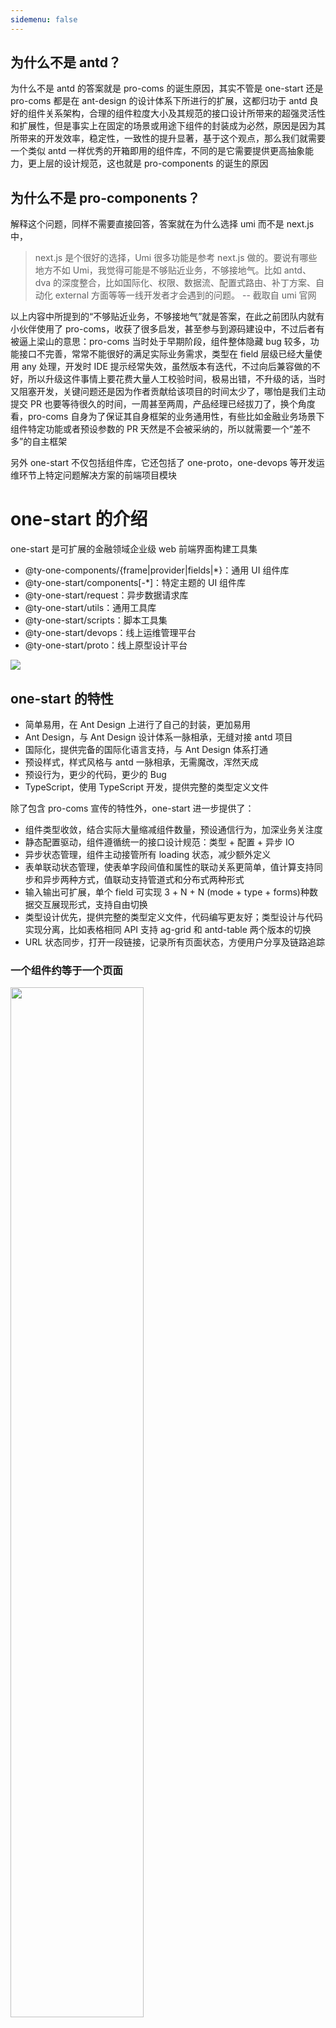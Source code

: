 ```yaml
---
sidemenu: false
---
```


## 为什么不是 antd？

为什么不是 antd 的答案就是 pro-coms 的诞生原因，其实不管是 one-start 还是 pro-coms 都是在 ant-design 的设计体系下所进行的扩展，这都归功于 antd 良好的组件关系架构，合理的组件粒度大小及其规范的接口设计所带来的超强灵活性和扩展性，但是事实上在固定的场景或用途下组件的封装成为必然，原因是因为其所带来的开发效率，稳定性，一致性的提升显著，基于这个观点，那么我们就需要一个类似 antd 一样优秀的开箱即用的组件库，不同的是它需要提供更高抽象能力，更上层的设计规范，这也就是 pro-components 的诞生的原因

## 为什么不是 pro-components？

解释这个问题，同样不需要直接回答，答案就在为什么选择 umi 而不是 next.js 中，

> next.js 是个很好的选择，Umi 很多功能是参考 next.js 做的。要说有哪些地方不如 Umi，我觉得可能是不够贴近业务，不够接地气。比如 antd、dva 的深度整合，比如国际化、权限、数据流、配置式路由、补丁方案、自动化 external 方面等等一线开发者才会遇到的问题。 -- 截取自 umi 官网

以上内容中所提到的“不够贴近业务，不够接地气”就是答案，在此之前团队内就有小伙伴使用了 pro-coms，收获了很多启发，甚至参与到源码建设中，不过后者有被逼上梁山的意思：pro-coms 当时处于早期阶段，组件整体隐藏 bug 较多，功能接口不完善，常常不能很好的满足实际业务需求，类型在 field 层级已经大量使用 any 处理，开发时 IDE 提示经常失效，虽然版本有迭代，不过向后兼容做的不好，所以升级这件事情上要花费大量人工校验时间，极易出错，不升级的话，当时又阻塞开发，关键问题还是因为作者贡献给该项目的时间太少了，哪怕是我们主动提交 PR 也要等待很久的时间，一周甚至两周，产品经理已经拔刀了，换个角度看，pro-coms 自身为了保证其自身框架的业务通用性，有些比如金融业务场景下组件特定功能或者预设参数的 PR 天然是不会被采纳的，所以就需要一个“差不多”的自主框架

另外 one-start 不仅包括组件库，它还包括了 one-proto，one-devops 等开发运维环节上特定问题解决方案的前端项目模块

# one-start 的介绍

one-start 是可扩展的金融领域企业级 web 前端界面构建工具集

- @ty-one-components/{frame|provider|fields|\*}：通用 UI 组件库
- @ty-one-start/components[-*]：特定主题的 UI 组件库
- @ty-one-start/request：异步数据请求库
- @ty-one-start/utils：通用工具库
- @ty-one-start/scripts：脚本工具集
- @ty-one-start/devops：线上运维管理平台
- @ty-one-start/proto：线上原型设计平台

![](./assets/one-start-modules.png)

## one-start 的特性

- 简单易用，在 Ant Design 上进行了自己的封装，更加易用
- Ant Design，与 Ant Design 设计体系一脉相承，无缝对接 antd 项目
- 国际化，提供完备的国际化语言支持，与 Ant Design 体系打通
- 预设样式，样式风格与 antd 一脉相承，无需魔改，浑然天成
- 预设行为，更少的代码，更少的 Bug
- TypeScript，使用 TypeScript 开发，提供完整的类型定义文件

除了包含 pro-coms 宣传的特性外，one-start 进一步提供了：

- 组件类型收敛，结合实际大量缩减组件数量，预设通信行为，加深业务关注度
- 静态配置驱动，组件遵循统一的接口设计规范：类型 + 配置 + 异步 IO
- 异步状态管理，组件主动接管所有 loading 状态，减少额外定义
- 表单联动状态管理，使表单字段间值和属性的联动关系更简单，值计算支持同步和异步两种方式，值联动支持管道式和分布式两种形式
- 输入输出可扩展，单个 field 可实现 3 + N + N (mode + type + forms)种数据交互展现形式，支持自由切换
- 类型设计优先，提供完整的类型定义文件，代码编写更友好；类型设计与代码实现分离，比如表格相同 API 支持 ag-grid 和 antd-table 两个版本的切换
- URL 状态同步，打开一段链接，记录所有页面状态，方便用户分享及链路追踪

### 一个组件约等于一个页面

<img src="./assets/general-table.png" width="65%" />

```tsx | pure
export default () => {
  return (
    <OSSearchTable
      settings={{ ... }}
      requests={{ ... }}
    ></OSSearchTable>
  );
};
```

### 一个 IO 转换的 demo

我们用 one-start 来定义一个简单表单

> 包括了常见的字段类型：金额，数值，百分比，日期，下拉框等，注意 select 待选项的获取方式

<code src="./demos/io-convertion.tsx" />

我们增加一些验证规则：money 输入的最大值为 1000，超过报警告信息，超出 5000 的话，则报错误信息，并且必填

<code src="./demos/validate.tsx" />

现在我们来增加一个值的联动，包括异步联动：当 money 输入时候，digit 立即变为 money 的 2 倍，当 digit 超过 500 的时候，percent 等待一会儿，然后立即变为和 digit 一样

> 所有联动是同时返回，异步的串行联动作为异步队伍中的其中一队对待

<code src="./demos/linkage.tsx" />

我们接着来增加属性联动，当 date 选择为今天的时候，select 的可选项减少一个 A，其他日期时恢复 A，B，C

我们把之前 money 的验证规则增加一个联动限制，当 digit 大于 100 时才执行验证

> 注意目前只有用户正在修改的字段才会触发字段的验证；rule 验证不会阻止字段 value 变化

<code src="./demos/props-linkage.tsx" />

我们来请求一下表单数据，每个 request 方法都有不同的入参，返回值的格式约定为 `{ error: boolean; data: any }`，通过 data 我们可以触发组件预设行为

> 如果需要请求初始化数据，在重置后恢复，则需要使用 requestInitialValues 接口

<code src="./demos/request-form-data.tsx" />

现在我们来把表单改成二维表格展示形式，并且让 money，date 和 select 支持搜索

<code src="./demos/table.tsx" />

现在我们做一个神奇的事情，把表单和表格嵌套在第一步中的 form 中

> 注意表格中的验证需要增加 rowId 获取当前行字段的信息

<code src="./demos/rich-form.tsx" />

最后将表单改为展示形式

<code src="./demos/rich-form-readonly.tsx" />

## 组件关系

![](./assets/one-start-coms.png)

## 什么时候不用 one-start？

如果你，

- 非金融业务领域相关
- 非 B 端系统
- 需要支持 IE 8 或更低版本的浏览器
- 需要支持 React，TypeScript 以外的开发语言

one-start 可能不适合你

# 快速开始

xxxxxxxxxxx

## 安装

xxxxxxxxxxx

## 在项目中使用

xxxxxxxxxxx

# 参与贡献

xxxxxxxxxxx

## 项目文件概览

xxxxxxxxxxx

## 开发工作流

xxxxxxxxxxx

## 最佳实践

xxxxxxxxxxx

<!-- 1. settings 开关类型接口设计，如果没有默认值需求（参考 table.pagination），不单独提供 boolean 类型，而是通过验证字段是否传递隐式开启
2. 不要在根级组件定义状态，或者注意缓存，避免大范围无效渲染
3. 想在 hooks 中像组件一样使用 ref，可以使用 useActions
4. useEffect 依赖的方法封装在 actionsRef 中调用，可以突出状态依赖，减少 useCallback 使用（useCallback 存在连锁反应，另外重新声明函数定义的速度是极快的） -->

<!-- ## 实现细节

- forms 的 validate 内部调用的是 getDataSource 获取 plain values
- forms 的 getDataSource 的返回所有非 hide 的字段的 plain values
- 自定义联动（非 field 注册的）同步类型在 fields 注册之后追加
- forms 类型组件提供了 value 和 onChange api，包括 table
- forms 的 requestDataSource 会触发 onChange
- forms 的 setFieldsValue 不会触发 onChange
- forms 的 setDataSource 会触发 onChange
- [ ] forms 的 getFieldsValue 获取的是原始字段值
- table 内部的 form values 和 dataSource 是绑定关系
- table 内部存在 vitrual dataSource 提供前端搜索功能的数据展示，和 dataSource 是绑定关系
- onChange 中不对数据进行 normalize，在定义 rule 和 linkage 等过程中，
- 字段值类型存在渐进区分，比如 select 的值可以变为富对象形式，date 的初始值可以为 string，但是在参与内部计算过程时依旧为 Moment，比如在 search.transform 中日期要手动进行格式化

        ```ts
        search: {
            type: 'only',
            transform: (values) => ({
            reportStartDate: values?.[0]?.format('YYYY-MM-DD'),
            reportEndDate: values?.[1]?.format('YYYY-MM-DD'),
            }),
        },
        ```

  - [ ] 支持 digit 字段的 BN 数据类型 -->

